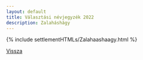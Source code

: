 ```yaml
---
layout: default
title: Választási névjegyzék 2022
description: Zalaháshágy
---
```


{% include settlementHTMLs/Zalahaashaagy.html %}

[Vissza](../)